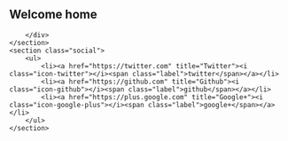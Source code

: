<!DOCTYPE html>
<html lang="en">
<head>
    <title>Page | LaxmikanthReddy</title>
    <link rel="stylesheet" type="text/css" href="assets/styles/main.css">
</head>
<body>
    <section class="page-content">
        <div class="content" rel="main">
            <h1>Welcome home</h1>



        </div>
    </section>
    <section class="social">
        <ul>
            <li><a href="https://twitter.com" title="Twitter"><i class="icon-twitter"></i><span class="label">twitter</span></a></li>
            <li><a href="https://github.com" title="Github"><i class="icon-github"></i><span class="label">github</span></a></li>
            <li><a href="https://plus.google.com" title="Google+"><i class="icon-google-plus"></i><span class="label">google+</span></a></li>
        </ul>
    </section>
</body>
</html>

